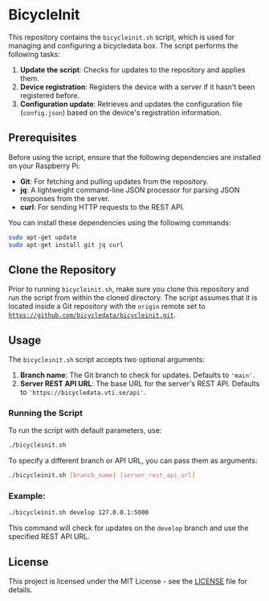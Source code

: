 # BicycleInit

This repository contains the `bicycleinit.sh` script, which is used
for managing and configuring a bicycledata box. The script performs
the following tasks:

1. **Update the script**: Checks for updates to the repository and
   applies them.
2. **Device registration**: Registers the device with a server if it
   hasn't been registered before.
3. **Configuration update**: Retrieves and updates the configuration
   file (`config.json`) based on the device's registration
   information.

## Prerequisites

Before using the script, ensure that the following dependencies are
installed on your Raspberry Pi:

- **Git**: For fetching and pulling updates from the repository.
- **jq**: A lightweight command-line JSON processor for parsing JSON
  responses from the server.
- **curl**: For sending HTTP requests to the REST API.

You can install these dependencies using the following commands:

```bash
sudo apt-get update
sudo apt-get install git jq curl
```

## Clone the Repository

Prior to running `bicycleinit.sh`, make sure you clone this repository
and run the script from within the cloned directory. The script
assumes that it is located inside a Git repository with the `origin`
remote set to
[`https://github.com/bicycledata/bicycleinit.git`](https://github.com/bicycledata/bicycleinit.git).

## Usage

The `bicycleinit.sh` script accepts two optional arguments:

1. **Branch name**: The Git branch to check for updates. Defaults to
   `'main'`.
2. **Server REST API URL**: The base URL for the server's REST API.
   Defaults to `'https://bicycledata.vti.se/api'`.

### Running the Script

To run the script with default parameters, use:

```bash
./bicycleinit.sh
```

To specify a different branch or API URL, you can pass them as
arguments:

```bash
./bicycleinit.sh [branch_name] [server_rest_api_url]
```

### Example:

```bash
./bicycleinit.sh develop 127.0.0.1:5000
```

This command will check for updates on the `develop` branch and use
the specified REST API URL.

## License

This project is licensed under the MIT License - see the
[LICENSE](LICENSE) file for details.
